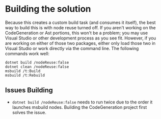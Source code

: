 # Building the solution

Because this creates a custom build task (and consumes it itself), the best way
to build this is with node reuse turned off. If you aren't working on the
CodeGeneration or Ast portions, this won't be a problem; you may use Visual
Studio or other development process as you see fit. However, if you are working
on either of those two packages, either only load those two in Visual Studio or
work directly via the command line. The following commands work well:

    dotnet build /nodeReuse:false
    dotnet clean /nodeReuse:false
    msbuild /t:Build
    msbuild /t:Rebuild

## Issues Building

* `dotnet build /nodeReuse:false` needs to run twice due to the order it
launches msbuild nodes. Building the CodeGeneration project first solves the
issue.